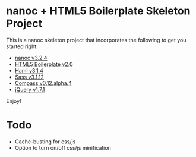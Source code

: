 nanoc + HTML5 Boilerplate Skeleton Project
==========================================

This is a nanoc skeleton project that incorporates the following to get you started right:

- [nanoc v3.2.4](http://nanoc.stoneship.org/)
- [HTML5 Boilerplate v2.0](http://html5boilerplate.com/)
- [Haml v3.1.4](http://haml-lang.com/)
- [Sass v3.1.12](http://sass-lang.com/)
- [Compass v0.12.alpha.4](http://compass-style.org/)
- [jQuery v1.7.1](http://jquery.com/)

Enjoy!

# Todo

- Cache-busting for css/js
- Option to turn on/off css/js minification
